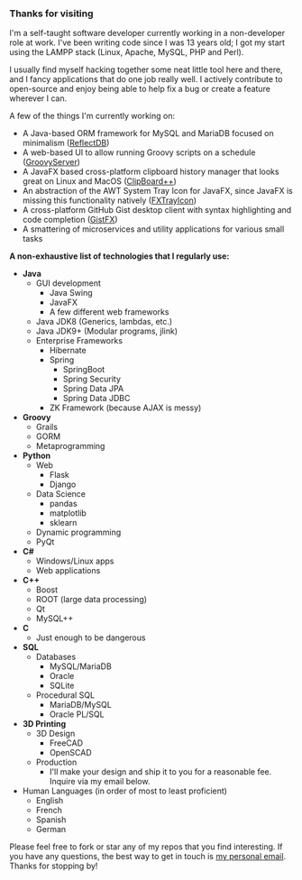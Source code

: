 ### Thanks for visiting

I'm a self-taught software developer currently working in a
non-developer role at work. I've been writing code since I was 13 years old; I got my start using the LAMPP stack (Linux, Apache, MySQL, PHP and Perl).


I usually find myself hacking together some neat little tool here and there, and I fancy
applications that do one job really well. I actively contribute to open-source and enjoy
being able to help fix a bug or create a feature wherever I can.

A few of the things I'm currently working on:

- A Java-based ORM framework for MySQL and MariaDB focused on minimalism ([ReflectDB](https://github.com/dustinkredmond/ReflectDB#readme))
- A web-based UI to allow running Groovy scripts on a schedule ([GroovyServer](https://github.com/dustinkredmond/GroovyServer#readme))
- A JavaFX based cross-platform clipboard history manager that looks great on Linux and MacOS ([ClipBoard++](https://github.com/dustinkredmond/ClipBoardPlusPlus#readme))
- An abstraction of the AWT System Tray Icon for JavaFX, since JavaFX is missing this functionality natively ([FXTrayIcon](https://github.com/dustinkredmond/FXTrayIcon#readme))
- A cross-platform GitHub Gist desktop client with syntax highlighting and code completion ([GistFX](https://github.com/dustinkredmond/GistFX#readme))
- A smattering of microservices and utility applications for various small tasks

**A non-exhaustive list of technologies that I regularly use:**

- **Java**
  - GUI development
    - Java Swing
    - JavaFX
    - A few different web frameworks
  - Java JDK8 (Generics, lambdas, etc.)
  - Java JDK9+ (Modular programs, jlink)
  - Enterprise Frameworks
    - Hibernate
    - Spring
      - SpringBoot
      - Spring Security
      - Spring Data JPA
      - Spring Data JDBC
    - ZK Framework (because AJAX is messy)   
- **Groovy**
  - Grails
  - GORM
  - Metaprogramming
- **Python**
  - Web
    - Flask
    - Django
  - Data Science
    - pandas
    - matplotlib
    - sklearn
  - Dynamic programming
  - PyQt
- **C#**
  - Windows/Linux apps
  - Web applications
- **C++**
  - Boost
  - ROOT (large data processing)
  - Qt
  - MySQL++
- **C**
  - Just enough to be dangerous
- **SQL**
  - Databases
    - MySQL/MariaDB
    - Oracle
    - SQLite
  - Procedural SQL
    - MariaDB/MySQL
    - Oracle PL/SQL
- **3D Printing**
  - 3D Design
    - FreeCAD
    - OpenSCAD
  - Production
    - I'll make your design and ship it to you for 
    a reasonable fee. Inquire via my email below.
- Human Languages (in order of most to least proficient)
  - English
  - French
  - Spanish
  - German
    

Please feel free to fork or star any of my repos that you find interesting. If you have any questions, the best way to 
get in touch is [my personal email](mailto:dustin@dustinredmond.com). Thanks for stopping by!
